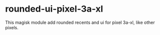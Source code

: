 # rounded-ui-pixel-3a-xl
This magisk module add rounded recents and ui for pixel 3a-xl, like other pixels.
